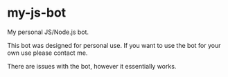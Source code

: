 # my-js-bot
My personal JS/Node.js bot.

This bot was designed for personal use. If you want to use the bot for your own use please contact me.

There are issues with the bot, however it essentially works.
